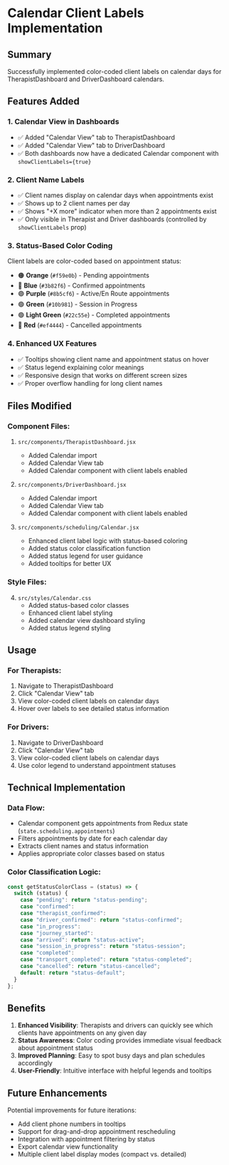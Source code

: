 # Calendar Client Labels Implementation

## Summary
Successfully implemented color-coded client labels on calendar days for TherapistDashboard and DriverDashboard calendars.

## Features Added

### 1. Calendar View in Dashboards
- ✅ Added "Calendar View" tab to TherapistDashboard
- ✅ Added "Calendar View" tab to DriverDashboard
- ✅ Both dashboards now have a dedicated Calendar component with `showClientLabels={true}`

### 2. Client Name Labels
- ✅ Client names display on calendar days when appointments exist
- ✅ Shows up to 2 client names per day
- ✅ Shows "+X more" indicator when more than 2 appointments exist
- ✅ Only visible in Therapist and Driver dashboards (controlled by `showClientLabels` prop)

### 3. Status-Based Color Coding
Client labels are color-coded based on appointment status:
- 🟠 **Orange** (`#f59e0b`) - Pending appointments
- 🔵 **Blue** (`#3b82f6`) - Confirmed appointments  
- 🟣 **Purple** (`#8b5cf6`) - Active/En Route appointments
- 🟢 **Green** (`#10b981`) - Session in Progress
- 🟢 **Light Green** (`#22c55e`) - Completed appointments
- 🔴 **Red** (`#ef4444`) - Cancelled appointments

### 4. Enhanced UX Features
- ✅ Tooltips showing client name and appointment status on hover
- ✅ Status legend explaining color meanings
- ✅ Responsive design that works on different screen sizes
- ✅ Proper overflow handling for long client names

## Files Modified

### Component Files:
1. `src/components/TherapistDashboard.jsx`
   - Added Calendar import
   - Added Calendar View tab
   - Added Calendar component with client labels enabled

2. `src/components/DriverDashboard.jsx`
   - Added Calendar import
   - Added Calendar View tab  
   - Added Calendar component with client labels enabled

3. `src/components/scheduling/Calendar.jsx`
   - Enhanced client label logic with status-based coloring
   - Added status color classification function
   - Added status legend for user guidance
   - Added tooltips for better UX

### Style Files:
4. `src/styles/Calendar.css`
   - Added status-based color classes
   - Enhanced client label styling
   - Added calendar view dashboard styling
   - Added status legend styling

## Usage

### For Therapists:
1. Navigate to TherapistDashboard
2. Click "Calendar View" tab
3. View color-coded client labels on calendar days
4. Hover over labels to see detailed status information

### For Drivers:
1. Navigate to DriverDashboard  
2. Click "Calendar View" tab
3. View color-coded client labels on calendar days
4. Use color legend to understand appointment statuses

## Technical Implementation

### Data Flow:
- Calendar component gets appointments from Redux state (`state.scheduling.appointments`)
- Filters appointments by date for each calendar day
- Extracts client names and status information
- Applies appropriate color classes based on status

### Color Classification Logic:
```javascript
const getStatusColorClass = (status) => {
  switch (status) {
    case "pending": return "status-pending";
    case "confirmed": 
    case "therapist_confirmed":
    case "driver_confirmed": return "status-confirmed";
    case "in_progress":
    case "journey_started": 
    case "arrived": return "status-active";
    case "session_in_progress": return "status-session";
    case "completed":
    case "transport_completed": return "status-completed";
    case "cancelled": return "status-cancelled";
    default: return "status-default";
  }
};
```

## Benefits

1. **Enhanced Visibility**: Therapists and drivers can quickly see which clients have appointments on any given day
2. **Status Awareness**: Color coding provides immediate visual feedback about appointment status
3. **Improved Planning**: Easy to spot busy days and plan schedules accordingly
4. **User-Friendly**: Intuitive interface with helpful legends and tooltips

## Future Enhancements

Potential improvements for future iterations:
- Add client phone numbers in tooltips
- Support for drag-and-drop appointment rescheduling
- Integration with appointment filtering by status
- Export calendar view functionality
- Multiple client label display modes (compact vs. detailed)
